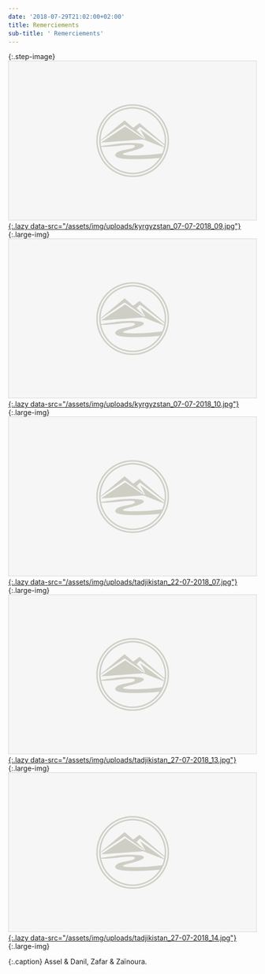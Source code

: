 ```yaml
---
date: '2018-07-29T21:02:00+02:00'
title: Remerciements
sub-title: ' Remerciements'
---
```

{:.step-image}
[![](/assets/img/placeholder.png){:.lazy data-src="/assets/img/uploads/kyrgyzstan_07-07-2018_09.jpg"}](/assets/img/uploads/kyrgyzstan_07-07-2018_09.jpg "Avec Assel & Danil"){:.large-img}
[![](/assets/img/placeholder.png){:.lazy data-src="/assets/img/uploads/kyrgyzstan_07-07-2018_10.jpg"}](/assets/img/uploads/kyrgyzstan_07-07-2018_10.jpg "Avec Danil"){:.large-img}
[![](/assets/img/placeholder.png){:.lazy data-src="/assets/img/uploads/tadjikistan_22-07-2018_07.jpg"}](/assets/img/uploads/tadjikistan_22-07-2018_07.jpg "Zafar & Zaïnoura"){:.large-img}
[![](/assets/img/placeholder.png){:.lazy data-src="/assets/img/uploads/tadjikistan_27-07-2018_13.jpg"}](/assets/img/uploads/tadjikistan_27-07-2018_13.jpg "Zafar"){:.large-img}
[![](/assets/img/placeholder.png){:.lazy data-src="/assets/img/uploads/tadjikistan_27-07-2018_14.jpg"}](/assets/img/uploads/tadjikistan_27-07-2018_14.jpg "Zaïnoura"){:.large-img}

{:.caption}
Assel & Danil, Zafar & Zaïnoura.
